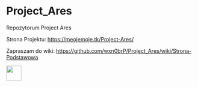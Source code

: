 # Project_Ares
Repozytorum Project Ares

Strona Projektu: https://meojemoje.tk/Project-Ares/

Zapraszam do wiki: https://github.com/wxn0brP/Project_Ares/wiki/Strona-Podstawowa

<img src="https://media.giphy.com/media/vFKqnCdLPNOKc/giphy.gif" width="40" height="40" />
